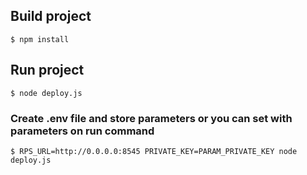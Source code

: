 ## Build project

```
$ npm install
```

## Run project

```
$ node deploy.js
```

### Create .env file and store parameters or you can set with parameters on run command

```
$ RPS_URL=http://0.0.0.0:8545 PRIVATE_KEY=PARAM_PRIVATE_KEY node deploy.js
```
